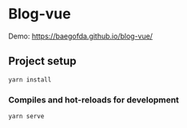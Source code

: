 # Blog-vue

Demo: https://baegofda.github.io/blog-vue/

## Project setup

```
yarn install
```

### Compiles and hot-reloads for development

```
yarn serve
```
